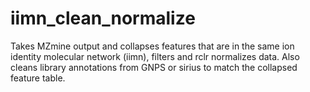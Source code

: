 # iimn_clean_normalize
Takes MZmine output and collapses features that are in the same ion identity molecular network (iimn), filters and rclr normalizes data. Also cleans library annotations from GNPS or sirius to match the collapsed feature table.
